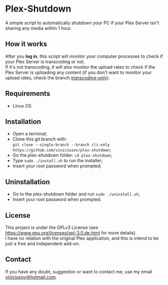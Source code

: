 # Plex-Shutdown
A simple script to automatically shutdown your PC if your Plex Server isn't sharing any media within 1 hour.

## How it works
After you **log in**, this script will monitor your computer processes to check if your Plex Server is transcoding or not.  
If it's not transcoding, it will also monitor the upload rates to check if the Plex Server is uploading any content (if you don't want to monitor your upload rates, check the branch [*transcoding-only*](https://github.com/viniciusov/plex-shutdown/tree/transcoding-only)).  

## Requirements
- Linux OS

## Installation
- Open a terminal;
- Clone this git branch with:  
`git clone --single-branch --branch cli-only https://github.com/viniciusov/plex-shutdown`;
- Go the plex-shutdown folder: `cd plex-shutdown`;
- Type `sudo ./install.sh` to run the installer;
- Insert your root password when prompted;

## Uninstallation
- Go to the plex-shutdown folder and run `sudo ./uninstall.sh`;
- Insert your root password when prompted.

## License
This project is under the GPLv3 License (see https://www.gnu.org/licenses/gpl-3.0.de.html for more details).  
I have no relation with the original Plex application, and this is intend to be just a free and independent add-on.  

## Contact
If you have any doubt, suggestion or want to contact me, use my email viniciusov@hotmail.com.

